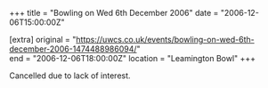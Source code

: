 +++
title = "Bowling on Wed 6th December 2006"
date = "2006-12-06T15:00:00Z"

[extra]
original = "https://uwcs.co.uk/events/bowling-on-wed-6th-december-2006-1474488986094/"    
end = "2006-12-06T18:00:00Z"
location = "Leamington Bowl"
+++

Cancelled due to lack of interest.

